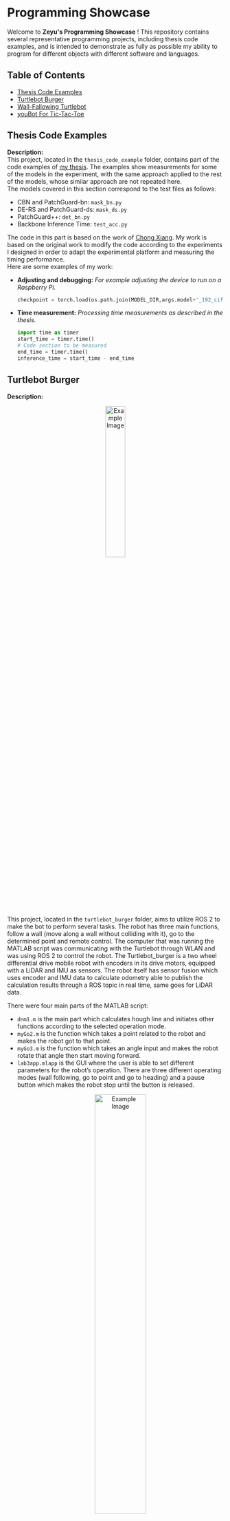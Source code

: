 #  Programming Showcase

Welcome to **Zeyu's Programming Showcase** ! This repository contains several representative programming projects, including thesis code examples, and is intended to demonstrate as fully as possible my ability to program for different objects with different software and languages.

## Table of Contents
- [Thesis Code Examples](#thesis-code-examples)
- [Turtlebot Burger](#turtlebot-burger)
- [Wall-Fallowing Turtlebot](#wall-fallowing-turtlebot)
- [youBot For Tic-Tac-Toe](#youbot-for-tic-tac-toe)




## Thesis Code Examples

**Description:**  
This project, located in the `thesis_code_example` folder, contains part of the code examples of [my thesis](https://umu.diva-portal.org/smash/record.jsf?pid=diva2%3A1865447&dswid=-7877).  The examples show measurements for some of the models in the experiment, with the same approach applied to the rest of the models, whose similar approach are not repeated here.  
The models covered in this section correspond to the test files as follows:
- CBN and PatchGuard-bn: `mask_bn.py`
- DE-RS and PatchGuard-ds: `mask_ds.py`
- PatchGuard++: `det_bn.py`
- Backbone Inference Time: `test_acc.py`

The code in this part is based on the work of [Chong Xiang](https://github.com/inspire-group/PatchGuard). My work is based on the original work to modify the code according to the experiments I designed in order to adapt the experimental platform and measuring the  timing performance.  
Here are some examples of my work:
- **Adjusting and debugging:** _For example adjusting the device to run on a Raspberry Pi._
  ```python
  checkpoint = torch.load(os.path.join(MODEL_DIR,args.model+'_192_cifar.pth'), map_location='cpu')
- **Time measurement:** _Processing time measurements as described in the thesis._
  ```python
  import time as timer
  start_time = timer.time()
  # Code section to be measured
  end_time = timer.time()
  inference_time = start_time - end_time
  
## Turtlebot Burger

**Description:**  
  <p align="center">
  <img src="pic/burger.png" alt="Example Image" width="30%">
  



This project, located in the `turtlebot_burger` folder, aims to utilize ROS 2 to make the bot to perform several tasks. The robot has three main functions, follow a wall (move along a wall without colliding with it), go to the determined point and remote control. The computer that was running the MATLAB script was communicating with the Turtlebot through WLAN and was using ROS 2 to control the robot. The Turtlebot_burger is a two wheel differential drive mobile robot with encoders in its drive motors, equipped with a LiDAR and IMU as sensors. The robot itself has sensor fusion which uses encoder and IMU data to calculate odometry able to publish the calculation results through a ROS topic in real time, same goes for LiDAR data.  

There were four main parts of the MATLAB script:
- `dnm1.m`  is the main part which calculates hough line and initiates other functions according to the selected operation mode.
- `myGo2.m` is the function which takes a point related to the robot and makes the robot got to that point.
- `myGo3.m` is the function which takes an angle input and makes the robot rotate that angle then start moving forward.
- `lab3app.mlapp` is the GUI where the user is able to set different parameters for the robot’s operation. There are three different operating modes (wall following, go to point and go to heading) and a pause button which makes the robot stop until the button is released.
  <p align="center">
  <img src="pic/gui.png" alt="Example Image" width="50%">

## Wall-Fallowing Turtlebot

**Description:**  
This project, located in the `turtlebot_waffle` folder, aims to enable the turtlebot to follow the wall and avoid obstacles in both ROS2 simulation (both inside and outside wall of the house) and real life (in the maze which was set by the instructor). The bot has a lidar sensor available.  
The robot uses lidar readings for 2 angles, 0 degree forward and 60 degrees left, it has 3 operating modes and switches between these modes according to the readings of lidar:
- The first mode is activated when the forward distance reading is shorter than 60 cm, in this situation the robot rotates 90 degrees right and moves forward. This mode is used to follow walls with inside corners and avoid obstacles.
- The second mode is activated when the front sensor reading is longer than 60 cm and left sensor reading is below 80 cm, in this mode the robot steers to keep left distance reading at 50 cm and moves forward. This is the calculation for the steering angle:
(Left Distance Reading - 50cm) * 60
This mode is used to follow relatively straight walls.
- The third mode is activated when the front sensor reading is above 60 cm and left sensor reading is above 80 cm, in this mode the robot rotates 20 degrees left and moves forward. This mode is used when the robot arrives at the peak of an outside corner.

The code is first tested in turtlesim where the turtle was able to follow both the walls outside and inside the house. Then the code was modified for the turtlebot, lidar reading format was changed according to the range of the turtlebot (from 360 readings per cycle of turtlesim to 240 readings per cycle of turtlebot), also the frequency of the code was lowered for a more stable performance.


## youBot For Tic-Tac-Toe

**Description:**  
  <p align="center">
  <img src="pic/youBot.jpg" alt="Example Image" width="50%">

This project, located in the `youbot_chess` folder, aims to write a program which has a GUI running Tic-Tac-Toe game and an inverse kinematics function which controls a youBot arm imitating the game board in physical space by placing cubes of different colors on predefined cell areas. The game should also have a computer player option for both players. **The project was a team work and I was responsible for the inverse kinematics and GUI.**  
For the GUI, Matlab’s app designer is utilized, also robot arm’s movement sequences and computer players are implemented in this code. The Simulink model of the the Inverse Kinematics Functionis are modified so that it will take goal point data from GUI.
  <p align="center">
<img src="pic/gui2.png" alt="Example Image" width="40%">
  <p align="center">
  <img src="pic/inverse_kin.jpg" alt="Example Image" width="60%">
  

---

Thank you for checking out **Zeyu's Programming Showcase**! If you have any questions or suggestions, feel free to reach out.



